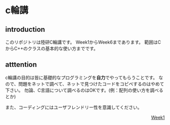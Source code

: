 # c輪講

## introduction
このリポジトリは陸研C輪講です。
Week1からWeek6まであります。
範囲はCからC++のクラスの基本的な使い方までです。

## atttention
c輪講の目的は皆に基礎的なプログラミングを**自力**でやってもらうことです。
なので、問題をネットで調べて、ネットで見つけたコードをコピペするのはやめて下さい。
勿論、C言語について調べるのはOKです。(例：配列の使い方を調べるとか)

また、コーディングにはユーザフレンドリー性を意識してください。
<div align="right"><a href="https://github.com/ERiC-Labo/C_Journal_club/tree/main/Week1">Week1</a></div>

